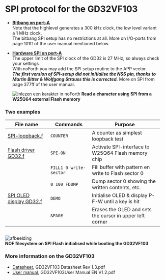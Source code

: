 # SPI protocol for the GD32VF103 
- [**Bitbang on port-A**](bbSPI%20v100.f)  
  Note that the highlevel generates a 300 kHz clock, the low level variant a 1 MHz clock.  
  The bitbang SPI setup has no restrictions at all. More on I/O-ports from page 101ff
  of the user manual mentioned below.
- [**Hardware SPI on port-A**](SPI0%20v100.f)  
  The upper limit of the SPI clock of the GD32 is 27 MHz, so always check your settings  
  With noForth you may add the SPI setup routine to the APP vector.  
  ***The first version  of SPI-setup did not initialise the NSS pin, thanks to Martin Bitter & Wolfgang Strauss this is corrected.*** 
  More on SPI from page 377ff of the user manual.
  
  ![Inlezen een karakter in noForth](https://user-images.githubusercontent.com/11397265/120066830-9a2a3d00-c078-11eb-8c5e-d7b48160e945.jpg)
****Read a character using SPI from a W25Q64 external Flash memory****

### Two examples

| File name | Commands | Purpose |  
| ------------------- | ------------------- | ---------------------- |
| [SPI-loopback.f](SPI-loopback.f)  | `COUNTER` | A counter as simplest loopback test |
| [Flash driver GD32.f](Flash%20driver%20GD32.f)  | `SPI-ON`| Activate SPI-interface to W25Q64 Flash memory chip| 
|                        | `FILL1 0 write-sector` | Fill buffer with pattern en write to Flash sector 0 |  
|                        | `0 100 FDUMP` |  Dump sector 0 showing the written contents, etc. |
| [SPI OLED display GD32.f](SPI%20OLED%20display%20GD32.f) | `DEMO` | Initialise OLED & display P-F-W until a key is hit |
|                        | `&PAGE` | Erases the OLED and sets the cursor in upper left corner |

```

```
![afbeelding](https://user-images.githubusercontent.com/11397265/120901097-fffa6400-c638-11eb-9777-d6ff3f77e155.png)  
**NOF filesystem on SPI Flash initialised while booting the GD32VF103**  

  
  
### More information on the GD32VF103
- [Datasheet](http://gd32mcu.com/download/down/document_id/221/path_type/1), GD32VF103 Datasheet Rev 1.3.pdf  
- [User manual](http://gd32mcu.com/download/down/document_id/222/path_type/1), GD32VF103User Manual EN V1.2.pdf  

